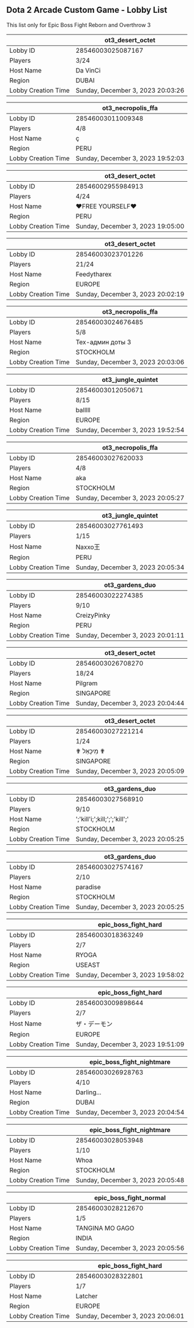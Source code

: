 ## Dota 2 Arcade Custom Game - Lobby List

This list only for Epic Boss Fight Reborn and Overthrow 3

|  | ot3_desert_octet |
| ------ | ------ |
| Lobby ID | 28546003025087167 |
| Players | 3/24 |
| Host Name | Da VinCi |
| Region | DUBAI |
| Lobby Creation Time | Sunday, December 3, 2023 20:03:26 |


|  | ot3_necropolis_ffa |
| ------ | ------ |
| Lobby ID | 28546003011009348 |
| Players | 4/8 |
| Host Name | ç |
| Region | PERU |
| Lobby Creation Time | Sunday, December 3, 2023 19:52:03 |


|  | ot3_desert_octet |
| ------ | ------ |
| Lobby ID | 28546002955984913 |
| Players | 4/24 |
| Host Name | ♥FREE YOURSELF♥ |
| Region | PERU |
| Lobby Creation Time | Sunday, December 3, 2023 19:05:00 |


|  | ot3_desert_octet |
| ------ | ------ |
| Lobby ID | 28546003023701226 |
| Players | 21/24 |
| Host Name | Feedytharex |
| Region | EUROPE |
| Lobby Creation Time | Sunday, December 3, 2023 20:02:19 |


|  | ot3_necropolis_ffa |
| ------ | ------ |
| Lobby ID | 28546003024676485 |
| Players | 5/8 |
| Host Name | Тех-админ доты 3 |
| Region | STOCKHOLM |
| Lobby Creation Time | Sunday, December 3, 2023 20:03:06 |


|  | ot3_jungle_quintet |
| ------ | ------ |
| Lobby ID | 28546003012050671 |
| Players | 8/15 |
| Host Name | balllll |
| Region | EUROPE |
| Lobby Creation Time | Sunday, December 3, 2023 19:52:54 |


|  | ot3_necropolis_ffa |
| ------ | ------ |
| Lobby ID | 28546003027620033 |
| Players | 4/8 |
| Host Name | aka |
| Region | STOCKHOLM |
| Lobby Creation Time | Sunday, December 3, 2023 20:05:27 |


|  | ot3_jungle_quintet |
| ------ | ------ |
| Lobby ID | 28546003027761493 |
| Players | 1/15 |
| Host Name | Naxxo王 |
| Region | PERU |
| Lobby Creation Time | Sunday, December 3, 2023 20:05:34 |


|  | ot3_gardens_duo |
| ------ | ------ |
| Lobby ID | 28546003022274385 |
| Players | 9/10 |
| Host Name | CreizyPinky |
| Region | PERU |
| Lobby Creation Time | Sunday, December 3, 2023 20:01:11 |


|  | ot3_desert_octet |
| ------ | ------ |
| Lobby ID | 28546003026708270 |
| Players | 18/24 |
| Host Name | Pilɡrəm |
| Region | SINGAPORE |
| Lobby Creation Time | Sunday, December 3, 2023 20:04:44 |


|  | ot3_desert_octet |
| ------ | ------ |
| Lobby ID | 28546003027221214 |
| Players | 1/24 |
| Host Name | ✟ מִיכָאֵל ✟ |
| Region | SINGAPORE |
| Lobby Creation Time | Sunday, December 3, 2023 20:05:09 |


|  | ot3_gardens_duo |
| ------ | ------ |
| Lobby ID | 28546003027568910 |
| Players | 9/10 |
| Host Name | ';'kill'i;';kill;';';'kill';' |
| Region | STOCKHOLM |
| Lobby Creation Time | Sunday, December 3, 2023 20:05:25 |


|  | ot3_gardens_duo |
| ------ | ------ |
| Lobby ID | 28546003027574167 |
| Players | 2/10 |
| Host Name | paradise |
| Region | STOCKHOLM |
| Lobby Creation Time | Sunday, December 3, 2023 20:05:25 |


|  | epic_boss_fight_hard |
| ------ | ------ |
| Lobby ID | 28546003018363249 |
| Players | 2/7 |
| Host Name | RYOGA |
| Region | USEAST |
| Lobby Creation Time | Sunday, December 3, 2023 19:58:02 |


|  | epic_boss_fight_hard |
| ------ | ------ |
| Lobby ID | 28546003009898644 |
| Players | 2/7 |
| Host Name | ザ・デーモン |
| Region | EUROPE |
| Lobby Creation Time | Sunday, December 3, 2023 19:51:09 |


|  | epic_boss_fight_nightmare |
| ------ | ------ |
| Lobby ID | 28546003026928763 |
| Players | 4/10 |
| Host Name | Darling... |
| Region | DUBAI |
| Lobby Creation Time | Sunday, December 3, 2023 20:04:54 |


|  | epic_boss_fight_nightmare |
| ------ | ------ |
| Lobby ID | 28546003028053948 |
| Players | 1/10 |
| Host Name | Whoa |
| Region | STOCKHOLM |
| Lobby Creation Time | Sunday, December 3, 2023 20:05:48 |


|  | epic_boss_fight_normal |
| ------ | ------ |
| Lobby ID | 28546003028212670 |
| Players | 1/5 |
| Host Name | TANGINA MO GAGO |
| Region | INDIA |
| Lobby Creation Time | Sunday, December 3, 2023 20:05:56 |


|  | epic_boss_fight_hard |
| ------ | ------ |
| Lobby ID | 28546003028322801 |
| Players | 1/7 |
| Host Name | Latcher |
| Region | EUROPE |
| Lobby Creation Time | Sunday, December 3, 2023 20:06:01 |


